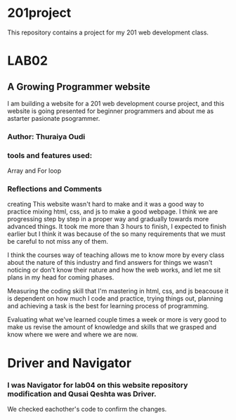 # 201project
This repository contains a project for my 201 web development class. 

# LAB02
## A Growing Programmer website 
I am building a website for a 201 web development course project, and this website is going presented for beginner programmers and about me as astarter pasionate psogrammer.

### Author: Thuraiya Oudi

### tools and features used:
Array and For loop

### Reflections and Comments
creating This website wasn't hard to make and it was a good way to practice mixing html, css, and js to make a good webpage.
I think we are progressing step by step in a proper way and gradually towards more advanced things.
It took me more than 3 hours to finish, I expected to finish earlier but I think it was because of the so many requirements that we must be careful to not miss any of them.

I think the courses way of teaching allows me to know more by every class about the nature of this industry and find answers for things we wasn't noticing or don't know their nature and how the web works, and let me sit plans in my head for coming phases.

 Measuring the coding skill that I'm mastering in html, css, and js beacouse it is dependent on how much I code and practice, trying things out, planning and achieving a task is the best for learning process of programming.

Evaluating what we've learned couple times a week or more is very good to make us revise the amount of knowledge and skills that we grasped and know where we were and where we are now.

# Driver and Navigator
### I was Navigator for lab04 on this website repository modification and Qusai Qeshta was Driver.
We checked eachother's code to confirm the changes.
